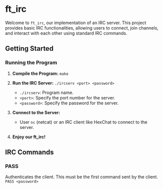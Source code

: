 # ft_irc

Welcome to `ft_irc`, our implementation of an IRC server. This project provides basic IRC functionalities, allowing users to connect, join channels, and interact with each other using standard IRC commands.

## Getting Started

### Running the Program

1. **Compile the Program:**
   ```make```

2. **Run the IRC Server:**
    ```./ircserv <port> <password>```
    - `./ircserv`: Program name.
    - `<port>`: Specify the port number for the server.
    - `<password>`: Specify the password for the server.

3. **Connect to the Server:**
    - User `nc` (netcat) or an IRC client like HexChat to connect to the server.

4. **Enjoy our ft_irc!**

## IRC Commands

### PASS
Authenticates the client. This must be the first command sent by the client.
    ```PASS <password>```

